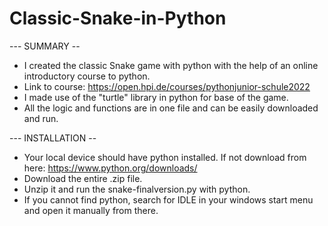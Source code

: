 # Classic-Snake-in-Python
--- SUMMARY --
- I created the classic Snake game with python with the help of an online introductory course to python. 
- Link to course: https://open.hpi.de/courses/pythonjunior-schule2022
- I made use of the "turtle" library in python for base of the game. 
- All the logic and functions are in one file and can be easily downloaded and run. 

--- INSTALLATION --

- Your local device should have python installed. If not download from here: https://www.python.org/downloads/
- Download the entire .zip file.
- Unzip it and run the snake-finalversion.py with python.
- If you cannot find python, search for IDLE in your windows start menu and open it manually from there. 
